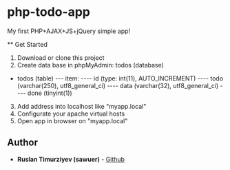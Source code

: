 # php-todo-app
My first PHP+AJAX+JS+jQuery simple app!

** Get Started

1. Download or clone this project
2. Create data base in phpMyAdmin:
todos (database)
- todos (table)
--- item:
---- id (type: int(11), AUTO_INCREMENT)
---- todo (varchar(250), utf8_general_ci)
---- data (varchar(32), utf8_general_ci)
---- done	(tinyint(1))
3. Add address into localhost like "myapp.local"
4. Configurate your apache virtual hosts
5. Open app in browser on "myapp.local"

## Author

* **Ruslan Timurziyev (sawuer)**  - [Github](https://github.com/sawuer/)